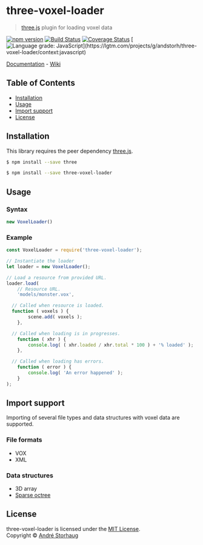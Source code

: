 # three-voxel-loader

> [three.js](https://github.com/mrdoob/three.js) plugin for loading voxel data

[![npm version](http://img.shields.io/npm/v/three-voxel-loader.svg?style=flat)](https://npmjs.org/package/three-voxel-loader "View this project on npm")
[![Build Status](https://travis-ci.org/andstor/three-voxel-loader.svg?branch=master)](https://travis-ci.org/andstor/three-voxel-loader)
[![Coverage Status](https://coveralls.io/repos/github/andstor/three-voxel-loader/badge.svg?branch=master)](https://coveralls.io/github/andstor/three-voxel-loader?branch=master)
[![Language grade: JavaScript](https://img.shields.io/lgtm/grade/javascript/g/andstorh/three-voxel-loader.svg?)](https://lgtm.com/projects/g/andstorh/three-voxel-loader/context:javascript)

[Documentation](https://andstor.github.io/three-voxel-loader/) - [Wiki](https://github.com/andstor/three-voxel-loader/wiki)

## Table of Contents
  * [Installation](#installation)
  * [Usage](#usage)
  * [Import support](#import-support)
  * [License](#license)

## Installation
This library requires the peer dependency [three.js](https://github.com/mrdoob/three.js/).

```sh
$ npm install --save three
```

```sh
$ npm install --save three-voxel-loader
```

## Usage

### Syntax
```js
new VoxelLoader()
```

### Example
```js
const VoxelLoader = require('three-voxel-loader');

// Instantiate the loader
let loader = new VoxelLoader();

// Load a resource from provided URL.
loader.load(
	// Resource URL.
	'models/monster.vox',

  // Called when resource is loaded.
  function ( voxels ) {
		scene.add( voxels );
	},

  // Called when loading is in progresses.
	function ( xhr ) {
		console.log( ( xhr.loaded / xhr.total * 100 ) + '% loaded' );
	},

  // Called when loading has errors.
	function ( error ) {
		console.log( 'An error happened' );
	}
);
```

## Import support
Importing of several file types and data structures with voxel data are supported.

### File formats
- VOX
- XML

### Data structures
- 3D array
- [Sparse octree](https://github.com/vanruesc/sparse-octree)

## License

three-voxel-loader is licensed under the [MIT License](https://github.com/andstor/three-voxel-loader/blob/master/LICENSE).  
Copyright © [André Storhaug](https://github.com/andstor)
